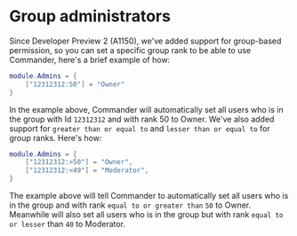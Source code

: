 # Group administrators
Since Developer Preview 2 (A1150), we've added support for group-based permission, so you can set a specific group rank to be able to use Commander, here's a brief example of how:

```lua
module.Admins = {
	["12312312:50"] = "Owner"
}
```

In the example above, Commander will automatically set all users who is in the group with Id `12312312` and with rank 50 to Owner.
We've also added support for `greater than or equal to` and `lesser than or equal to` for group ranks. Here's how:

```lua
module.Admins = {
	["12312312:>50"] = "Owner",
	["12312312:<49"] = "Moderator",
}
```

The example above will tell Commander to automatically set all users who is in the group and with rank `equal to or greater than` `50` to Owner. Meanwhile will also set all users who is in the group but with rank `equal to or lesser` than `40` to Moderator.